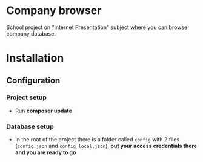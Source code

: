 # Company browser
School project on "Internet Presentation" subject where you can browse company database.

# Installation

## Configuration
### Project setup
+ Run **composer update**

### Database setup
+ In the root of the project there is a folder called `config` with 2 files (`config.json` and `config_local.json`), **put your access credentials there and you are ready to go**



